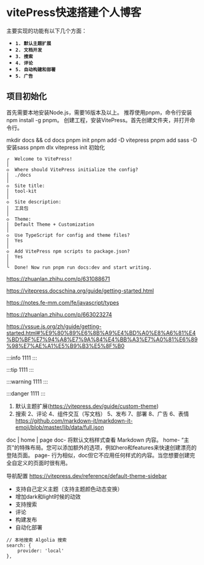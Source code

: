 # vitePress快速搭建个人博客

主要实现的功能有以下几个方面：

-   **`1. 默认主题扩展`**
-   **`2. 文档开发`**
-   **`3. 搜索`**
-   **`4. 评论`**
-   **`5. 自动构建和部署`**
-   **`5. 广告`**

## 项目初始化

首先需要本地安装Node.js，需要16版本及以上。
推荐使用pnpm，命令行安装npm install -g pnpm。
创建工程，安装VitePress。首先创建文件夹，并打开命令行。

mkdir docs && cd docs
pnpm init
pnpm add -D vitepress
pnpm add sass -D 安装sass
pnpm dlx vitepress init 初始化

```
┌  Welcome to VitePress!
│
◇  Where should VitePress initialize the config?
│  ./docs
│
◇  Site title:
│  tool-kit
│
◇  Site description:
│  工具包
│
◇  Theme:
│  Default Theme + Customization
│
◇  Use TypeScript for config and theme files?
│  Yes
│
◇  Add VitePress npm scripts to package.json?
│  Yes
│
└  Done! Now run pnpm run docs:dev and start writing.
```

https://zhuanlan.zhihu.com/p/631088671

https://vitepress.docschina.org/guide/getting-started.html

https://notes.fe-mm.com/fe/javascript/types

https://zhuanlan.zhihu.com/p/663023274

https://vssue.js.org/zh/guide/getting-started.html#%E9%80%89%E6%8B%A9%E4%BD%A0%E8%A6%81%E4%BD%BF%E7%94%A8%E7%9A%84%E4%BB%A3%E7%A0%81%E6%89%98%E7%AE%A1%E5%B9%B3%E5%8F%B0

:::info
1111
:::

:::tip
1111
:::

:::warning
1111
:::

:::danger
1111
:::

1. 默认主题扩展(https://vitepress.dev/guide/custom-theme)
2. 搜索
   2、评论
   4、组件交互（写文档）
   5、发布
   7、部署
   8、广告
   6、表情 https://github.com/markdown-it/markdown-it-emoji/blob/master/lib/data/full.json

doc | home | page
doc- 将默认文档样式查看 Markdown 内容。
home- “主页”的特殊布局。您可以添加额外的选项，例如hero和features来快速创建漂亮的登陆页面。
page- 行为相似，doc但它不应用任何样式的内容。当您想要创建完全自定义的页面时很有用。

导航配置
https://vitepress.dev/reference/default-theme-sidebar

-   支持自己定义主题（支持主题颜色动态变换）
-   增加dark和light时候的动效
-   支持搜索
-   评论
-   构建发布
-   自动化部署

```
// 本地搜索 Algolia 搜索
search: {
    provider: 'local'
},
```
